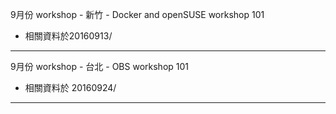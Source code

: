 9月份 workshop - 新竹 - Docker and openSUSE workshop 101
* 相關資料於20160913/

---------------------------

9月份 workshop - 台北 - OBS workshop 101
* 相關資料於 20160924/

---------------------------

